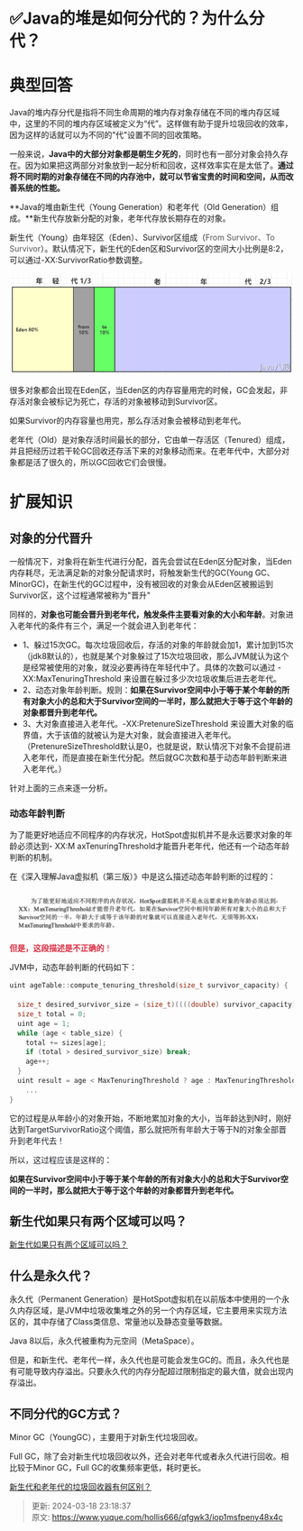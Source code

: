 # ✅Java的堆是如何分代的？为什么分代？

# 典型回答


Java的堆内存分代是指将不同生命周期的堆内存对象存储在不同的堆内存区域中，这里的不同的堆内存区域被定义为“代”。这样做有助于提升垃圾回收的效率，因为这样的话就可以为不同的"代"设置不同的回收策略。



一般来说，**Java中的大部分对象都是朝生夕死的**，同时也有一部分对象会持久存在。因为如果把这两部分对象放到一起分析和回收，这样效率实在是太低了。**通过将不同时期的对象存储在不同的内存池中，就可以节省宝贵的时间和空间，从而改善系统的性能。**



**Java的堆由新生代（Young Generation）和老年代（Old Generation）组成。**新生代存放新分配的对象，老年代存放长期存在的对象。



新生代（Young）由年轻区（Eden）、Survivor区组成（<font style="color:rgb(85, 85, 85);">From Survivor、To Survivor</font>）。默认情况下，新生代的Eden区和Survivor区的空间大小比例是8:2，可以通过-XX:SurvivorRatio参数调整。



![1671680879420-22b483c1-b11c-483c-908b-5a8ef7ad7959.png](./img/rlfs1koxq3XSpjJ4/1671680879420-22b483c1-b11c-483c-908b-5a8ef7ad7959-146349.png)



很多对象都会出现在Eden区，当Eden区的内存容量用完的时候，GC会发起，非存活对象会被标记为死亡，存活的对象被移动到Survivor区。



如果Survivor的内存容量也用完，那么存活对象会被移动到老年代。



老年代（Old）是对象存活时间最长的部分，它由单一存活区（Tenured）组成，并且把经历过若干轮GC回收还存活下来的对象移动而来。在老年代中，大部分对象都是活了很久的，所以GC回收它们会很慢。



# 扩展知识
## 对象的分代晋升


一般情况下，对象将在新生代进行分配，首先会尝试在Eden区分配对象，当Eden内存耗尽，无法满足新的对象分配请求时，将触发新生代的GC(Young GC、MinorGC)，在新生代的GC过程中，没有被回收的对象会从Eden区被搬运到Survivor区，这个过程通常被称为"晋升"



同样的，**对象也可能会晋升到老年代，触发条件主要看对象的大小和年龄**。对象进入老年代的条件有三个，满足一个就会进入到老年代：

+ 1、躲过15次GC。每次垃圾回收后，存活的对象的年龄就会加1，累计加到15次（jdk8默认的），也就是某个对象躲过了15次垃圾回收，那么JVM就认为这个是经常被使用的对象，就没必要再待在年轻代中了。具体的次数可以通过 -XX:MaxTenuringThreshold 来设置在躲过多少次垃圾收集后进去老年代。
+ 2、动态对象年龄判断。规则：**如果在Survivor空间中小于等于某个年龄的所有对象大小的总和大于Survivor空间的一半时，那么就把大于等于这个年龄的对象都晋升到老年代。**
+ 3、大对象直接进入老年代。-XX:PretenureSizeThreshold 来设置大对象的临界值，大于该值的就被认为是大对象，就会直接进入老年代。（PretenureSizeThreshold默认是0，也就是说，默认情况下对象不会提前进入老年代，而是直接在新生代分配。然后就GC次数和基于动态年龄判断来进入老年代。）

针对上面的三点来逐一分析。



### 动态年龄判断
				

为了能更好地适应不同程序的内存状况，HotSpot虚拟机并不是永远要求对象的年龄必须达到- XX:M axTenuringThreshold才能晋升老年代，他还有一个动态年龄判断的机制。



在《深入理解Java虚拟机（第三版）》中是这么描述动态年龄判断的过程的：



![1697110000643-5b845e48-a453-4f6f-ae57-f3249777fd8f.png](./img/rlfs1koxq3XSpjJ4/1697110000643-5b845e48-a453-4f6f-ae57-f3249777fd8f-011385.png)

 					

**<font style="color:#DF2A3F;">但是，这段描述是不正确的</font>**<font style="color:#DF2A3F;">！</font>



JVM中，动态年龄判断的代码如下：



```c
uint ageTable::compute_tenuring_threshold(size_t survivor_capacity) {
  
  size_t desired_survivor_size = (size_t)((((double) survivor_capacity)*TargetSurvivorRatio)/100);
  size_t total = 0;
  uint age = 1;
  while (age < table_size) {
    total += sizes[age];
    if (total > desired_survivor_size) break;
    age++;
  }
  uint result = age < MaxTenuringThreshold ? age : MaxTenuringThreshold;
    ...
}
```

 			

它的过程是从年龄小的对象开始，不断地累加对象的大小，当年龄达到N时，刚好达到<font style="color:rgb(31, 35, 40);">TargetSurvivorRatio这个阈值，那么就把所有年龄大于等于N的对象全部晋升到老年代去！</font>

<font style="color:rgb(31, 35, 40);"></font>

<font style="color:rgb(31, 35, 40);">所以，这过程应该是这样的：</font>

<font style="color:rgb(31, 35, 40);"></font>

**如果在Survivor空间中小于等于某个年龄的所有对象大小的总和大于Survivor空间的一半时，那么就把大于等于这个年龄的对象都晋升到老年代。**



## 新生代如果只有两个区域可以吗？


[新生代如果只有两个区域可以吗？](https://www.yuque.com/hollis666/qfgwk3/eigm8iqgpwmd2eg8)



## 什么是永久代？


永久代（Permanent Generation）是HotSpot虚拟机在以前版本中使用的一个永久内存区域，是JVM中垃圾收集堆之外的另一个内存区域，它主要用来实现方法区的，其中存储了Class类信息、常量池以及静态变量等数据。



Java 8以后，永久代被重构为元空间（MetaSpace）。



但是，和新生代、老年代一样，永久代也是可能会发生GC的。而且，永久代也是有可能导致内存溢出。只要永久代的内存分配超过限制指定的最大值，就会出现内存溢出。



## 不同分代的GC方式？


Minor GC（YoungGC），主要用于对新生代垃圾回收。

Full GC，除了会对新生代垃圾回收以外，还会对老年代或者永久代进行回收。相比较于Minor GC，Full GC的收集频率更低，耗时更长。



[新生代和老年代的垃圾回收器有何区别？](https://www.yuque.com/hollis666/qfgwk3/nqra2l)





> 更新: 2024-03-18 23:18:37  
> 原文: <https://www.yuque.com/hollis666/qfgwk3/iop1msfpeny48x4c>
